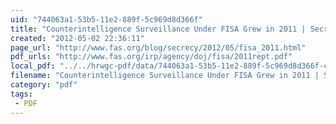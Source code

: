```yaml
---
uid: "744063a1-53b5-11e2-889f-5c969d8d366f"
title: "Counterintelligence Surveillance Under FISA Grew in 2011 | Secrecy News"
created: "2012-05-02 22:36:11"
page_url: "http://www.fas.org/blog/secrecy/2012/05/fisa_2011.html"
pdf_urls: "http://www.fas.org/irp/agency/doj/fisa/2011rept.pdf"
local_pdf: "../../hrwgc-pdf/data/744063a1-53b5-11e2-889f-5c969d8d366f-counterintelligence-surveillance-under-fisa-grew-in-2011-secrecy-news.pdf"
filename: "Counterintelligence Surveillance Under FISA Grew in 2011 | Secrecy News.html"
category: "pdf"
tags: 
 - PDF
---
```

